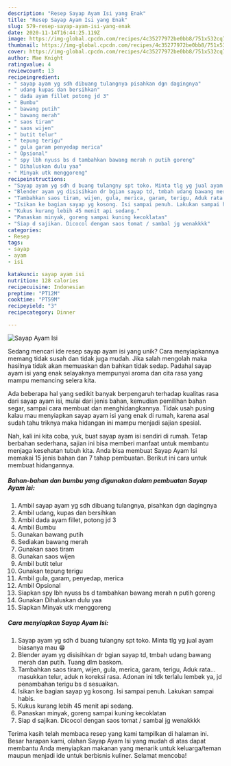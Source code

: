 ```yaml
---
description: "Resep Sayap Ayam Isi yang Enak"
title: "Resep Sayap Ayam Isi yang Enak"
slug: 579-resep-sayap-ayam-isi-yang-enak
date: 2020-11-14T16:44:25.119Z
image: https://img-global.cpcdn.com/recipes/4c35277972be0bb8/751x532cq70/sayap-ayam-isi-foto-resep-utama.jpg
thumbnail: https://img-global.cpcdn.com/recipes/4c35277972be0bb8/751x532cq70/sayap-ayam-isi-foto-resep-utama.jpg
cover: https://img-global.cpcdn.com/recipes/4c35277972be0bb8/751x532cq70/sayap-ayam-isi-foto-resep-utama.jpg
author: Mae Knight
ratingvalue: 4
reviewcount: 13
recipeingredient:
- " sayap ayam yg sdh dibuang tulangnya pisahkan dgn dagingnya"
- " udang kupas dan bersihkan"
- " dada ayam fillet potong jd 3"
- " Bumbu"
- " bawang putih"
- " bawang merah"
- " saos tiram"
- " saos wijen"
- " butit telur"
- " tepung terigu"
- " gula garam penyedap merica"
- " Opsional"
- " spy lbh nyuss bs d tambahkan bawang merah n putih goreng"
- " Dihaluskan dulu yaa"
- " Minyak utk menggoreng"
recipeinstructions:
- "Sayap ayam yg sdh d buang tulangny spt toko. Minta tlg yg jual ayam biasanya mau 😁"
- "Blender ayam yg disisihkan dr bgian sayap td, tmbah udang bawang merah dan putih. Tuang dlm baskom."
- "Tambahkan saos tiram, wijen, gula, merica, garam, terigu, Aduk rata... masukkan telur, aduk n koreksi rasa. Adonan ini tdk terlalu lembek ya, jd penambahan terigu bs d sesuaikan."
- "Isikan ke bagian sayap yg kosong. Isi sampai penuh. Lakukan sampai habis."
- "Kukus kurang lebih 45 menit api sedang."
- "Panaskan minyak, goreng sampai kuning kecoklatan"
- "Siap d sajikan. Dicocol dengan saos tomat / sambal jg wenakkkk"
categories:
- Resep
tags:
- sayap
- ayam
- isi

katakunci: sayap ayam isi 
nutrition: 128 calories
recipecuisine: Indonesian
preptime: "PT12M"
cooktime: "PT59M"
recipeyield: "3"
recipecategory: Dinner

---
```



![Sayap Ayam Isi](https://img-global.cpcdn.com/recipes/4c35277972be0bb8/751x532cq70/sayap-ayam-isi-foto-resep-utama.jpg)

Sedang mencari ide resep sayap ayam isi yang unik? Cara menyiapkannya memang tidak susah dan tidak juga mudah. Jika salah mengolah maka hasilnya tidak akan memuaskan dan bahkan tidak sedap. Padahal sayap ayam isi yang enak selayaknya mempunyai aroma dan cita rasa yang mampu memancing selera kita.

Ada beberapa hal yang sedikit banyak berpengaruh terhadap kualitas rasa dari sayap ayam isi, mulai dari jenis bahan, kemudian pemilihan bahan segar, sampai cara membuat dan menghidangkannya. Tidak usah pusing kalau mau menyiapkan sayap ayam isi yang enak di rumah, karena asal sudah tahu triknya maka hidangan ini mampu menjadi sajian spesial.




Nah, kali ini kita coba, yuk, buat sayap ayam isi sendiri di rumah. Tetap berbahan sederhana, sajian ini bisa memberi manfaat untuk membantu menjaga kesehatan tubuh kita. Anda bisa membuat Sayap Ayam Isi memakai 15 jenis bahan dan 7 tahap pembuatan. Berikut ini cara untuk membuat hidangannya.

<!--inarticleads1-->

##### Bahan-bahan dan bumbu yang digunakan dalam pembuatan Sayap Ayam Isi:

1. Ambil  sayap ayam yg sdh dibuang tulangnya, pisahkan dgn dagingnya
1. Ambil  udang, kupas dan bersihkan
1. Ambil  dada ayam fillet, potong jd 3
1. Ambil  Bumbu
1. Gunakan  bawang putih
1. Sediakan  bawang merah
1. Gunakan  saos tiram
1. Gunakan  saos wijen
1. Ambil  butit telur
1. Gunakan  tepung terigu
1. Ambil  gula, garam, penyedap, merica
1. Ambil  Opsional
1. Siapkan  spy lbh nyuss bs d tambahkan bawang merah n putih goreng
1. Gunakan  Dihaluskan dulu yaa
1. Siapkan  Minyak utk menggoreng




<!--inarticleads2-->

##### Cara menyiapkan Sayap Ayam Isi:

1. Sayap ayam yg sdh d buang tulangny spt toko. Minta tlg yg jual ayam biasanya mau 😁
1. Blender ayam yg disisihkan dr bgian sayap td, tmbah udang bawang merah dan putih. Tuang dlm baskom.
1. Tambahkan saos tiram, wijen, gula, merica, garam, terigu, Aduk rata... masukkan telur, aduk n koreksi rasa. Adonan ini tdk terlalu lembek ya, jd penambahan terigu bs d sesuaikan.
1. Isikan ke bagian sayap yg kosong. Isi sampai penuh. Lakukan sampai habis.
1. Kukus kurang lebih 45 menit api sedang.
1. Panaskan minyak, goreng sampai kuning kecoklatan
1. Siap d sajikan. Dicocol dengan saos tomat / sambal jg wenakkkk




Terima kasih telah membaca resep yang kami tampilkan di halaman ini. Besar harapan kami, olahan Sayap Ayam Isi yang mudah di atas dapat membantu Anda menyiapkan makanan yang menarik untuk keluarga/teman maupun menjadi ide untuk berbisnis kuliner. Selamat mencoba!
